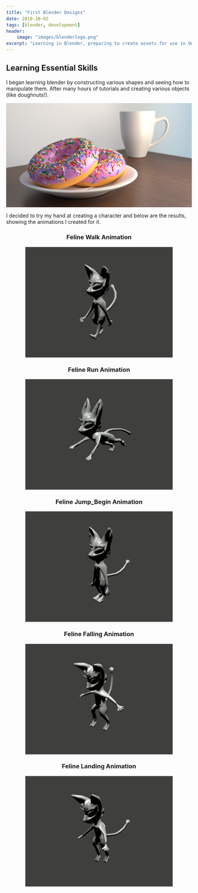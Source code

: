 ```yaml
---
title: "First Blender Designs"
date: 2018-10-02
tags: [blender, development]
header:
    image: "images/blenderlogo.png"
excerpt: "Learning in Blender, preparing to create assets for use in Unity."
---
```


## Learning Essential Skills

I began learning blender by constructing various shapes and seeing how to manipulate them. After many hours of tutorials and creating various objects (like doughnuts!).

<img src= "https://github.com/Sir-Benj/Portfolio/blob/master/images/doughnuts.png?raw=true" alt = "feline walk" class = "center" style = "display: block; margin-left: auto; margin-right: auto;">

I decided to try my hand at creating a character and below are the results, showing the animations I created for it.


<h3 align="center">Feline Walk Animation</h3>

<img src= "https://github.com/Sir-Benj/Portfolio/blob/master/images/felinewalk.gif?raw=true" alt = "feline walk" class = "center" style = "display: block; margin-left: auto; margin-right: auto;">

<h3 align="center">Feline Run Animation</h3>

<img src= "https://github.com/Sir-Benj/Portfolio/blob/master/images/felinerun.gif?raw=true" alt = "feline run" class = "center" style = "display: block; margin-left: auto; margin-right: auto;">

<h3 align="center">Feline Jump_Begin Animation</h3>

<img src= "https://github.com/Sir-Benj/Portfolio/blob/master/images/jump_start.gif?raw=true" alt = "feline jump start" class = "center" style = "display: block; margin-left: auto; margin-right: auto;">

<h3 align="center">Feline Falling Animation</h3>


<img src= "https://github.com/Sir-Benj/Portfolio/blob/master/images/felinefalling.gif?raw=true" alt = "feline falling" class = "center" style = "display: block; margin-left: auto; margin-right: auto;">

<h3 align="center">Feline Landing Animation</h3>

<img src= "https://github.com/Sir-Benj/Portfolio/blob/master/images/felinelanding.gif?raw=true" alt = "Feline Landing" class = "center" style = "display: block; margin-left: auto; margin-right: auto;">